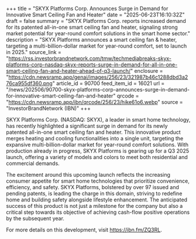 +++
title = "SKYX Platforms Corp. Announces Surge in Demand for Innovative Smart Ceiling Fan and Heater"
date = "2025-06-23T16:10:32Z"
draft = false
summary = "SKYX Platforms Corp. reports increased demand for its patented all-in-one smart ceiling fan and heater, signaling strong market potential for year-round comfort solutions in the smart home sector."
description = "SKYX Platforms announces a smart ceiling fan & heater, targeting a multi-billion-dollar market for year-round comfort, set to launch in 2025."
source_link = "https://rss.investorbrandnetwork.com/tmw/techmediabreaks-skyx-platforms-corp-nasdaq-skyx-reports-surge-in-demand-for-all-in-one-smart-ceiling-fan-and-heater-ahead-of-q3-launch/"
enclosure = "https://cdn.newsramp.app/genai/images/256/23/321987b46c1288dbd3a276ca955df360.png"
article_id = 90700
feed_item_id = 16021
url = "/news/202506/90700-skyx-platforms-corp-announces-surge-in-demand-for-innovative-smart-ceiling-fan-and-heater"
qrcode = "https://cdn.newsramp.app/ibn/qrcode/256/23/hike61o6.webp"
source = "InvestorBrandNetwork (IBN)"
+++

<p>SKYX Platforms Corp. (NASDAQ: SKYX), a leader in smart home technology, has recently highlighted a significant surge in demand for its newly patented all-in-one smart ceiling fan and heater. This innovative product merges heating and cooling functionalities into a single unit, targeting the expansive multi-billion-dollar market for year-round comfort solutions. With production already in progress, SKYX Platforms is gearing up for a Q3 2025 launch, offering a variety of models and colors to meet both residential and commercial demands.</p><p>The excitement around this upcoming launch reflects the increasing consumer appetite for smart home technologies that prioritize convenience, efficiency, and safety. SKYX Platforms, bolstered by over 97 issued and pending patents, is leading the charge in this domain, striving to redefine home and building safety alongside lifestyle enhancement. The anticipated success of this product is not just a milestone for the company but also a critical step towards its objective of achieving cash-flow positive operations by the subsequent year.</p><p>For more details on this development, visit <a href='https://ibn.fm/ZQ3RL' rel='nofollow' target='_blank'>https://ibn.fm/ZQ3RL</a>.</p>